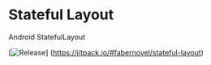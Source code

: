 # Stateful Layout
Android StatefulLayout

[![Release](https://jitpack.io/v/fabernovel/stateful-layout.svg)]
(https://jitpack.io/#fabernovel/stateful-layout)
